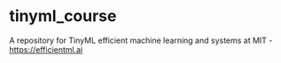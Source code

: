 # tinyml_course
A repository for TinyML efficient machine learning and systems at MIT - https://efficientml.ai
